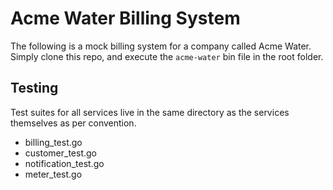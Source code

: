 # Acme Water Billing System

The following is a mock billing system for a company called Acme Water.  Simply clone this repo,
and execute the `acme-water` bin file in the root folder.

## Testing

Test suites for all services live in the same directory as the services themselves as per convention.

* billing_test.go
* customer_test.go
* notification_test.go
* meter_test.go
